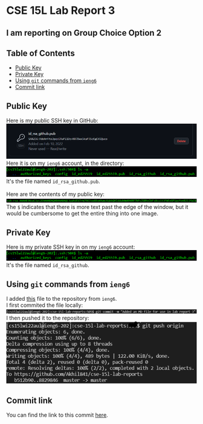 # CSE 15L Lab Report 3
## I am reporting on Group Choice Option 2
## Table of Contents
- [Public Key](#public-key)
- [Private Key](#private-key)
- [Using `git` commands from `ieng6`](#using-git-commands-from-ieng6)
- [Commit link](#commit-link)
## Public Key
Here is my public SSH key in GitHub:<br>
![public SSH key in GitHub](lr3-github-public-key.png)
Here it is on my `ieng6` account, in the directory:
![public SSH key on ieng6](lr3-github-public-key-dir.png)
It's the file named `id_rsa_github.pub`.<br><br>
Here are the contents of my public key:
![public SSH key on ieng6 contents](lr3-github-public-key-contents.png)
The `$` indicates that there is more text past the edge of the window, but it would be cumbersome to get the entire thing into one image.
## Private Key
Here is my private SSH key in on my `ieng6` account:<br>
![public SSH key on ieng6](lr3-github-public-key-dir.png)
It's the file named `id_rsa_github`.
## Using `git` commands from `ieng6`
I added [this](https://github.com/Akhil841/cse-15l-lab-reports/blob/master/reports/lr3-commited-from-ieng6.md) file to the repository from `ieng6`.<br>
I first commited the file locally:
![local commit of markdown file](lr3-github-commit-file.png)
I then pushed it to the repository:
![pushing to repo](lr3-github-push-file.png)
## Commit link
You can find the link to this commit [here](https://github.com/Akhil841/cse-15l-lab-reports/commit/88298462d93364c533b1e27c5fdb49d2922c5a0c).
